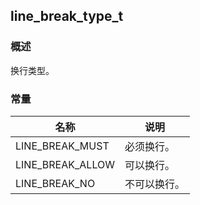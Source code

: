 ## line\_break\_type\_t
### 概述
换行类型。
### 常量
<p id="line_break_type_t_consts">

| 名称 | 说明 | 
| -------- | ------- | 
| LINE\_BREAK\_MUST | 必须换行。 |
| LINE\_BREAK\_ALLOW | 可以换行。 |
| LINE\_BREAK\_NO | 不可以换行。 |
